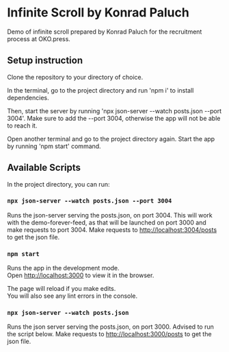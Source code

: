 # Infinite Scroll by Konrad Paluch
Demo of infinite scroll prepared by Konrad Paluch for the recruitment process at OKO.press.

## Setup instruction
Clone the repository to your directory of choice. 

In the terminal, go to the project directory and run 'npm i' to install dependencies.

Then, start the server by running 'npx json-server --watch posts.json --port 3004'. 
Make sure to add the --port 3004, otherwise the app will not be able to reach it.

Open another terminal and go to the project directory again. Start the app by running 'npm start' command. 

## Available Scripts

In the project directory, you can run:

### `npx json-server --watch posts.json --port 3004`

Runs the json-server serving the posts.json, on port 3004.
This will work with the demo-forever-feed, as that will be launched on port 3000 and make requests to port 3004. 
Make requests to  [http://localhost:3004/posts](http://localhost:3004/posts) to get the json file.

### `npm start`

Runs the app in the development mode.\
Open [http://localhost:3000](http://localhost:3000) to view it in the browser.

The page will reload if you make edits.\
You will also see any lint errors in the console.

### `npx json-server --watch posts.json`

Runs the json server serving the posts.json, on port 3000.
Advised to run the script below.
Make requests to  [http://localhost:3000/posts](http://localhost:3000/posts) to get the json file.


